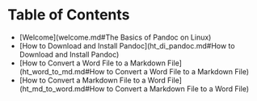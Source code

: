 # Table of Contents

- [Welcome](welcome.md#The Basics of Pandoc on Linux)
- [How to Download and Install Pandoc](ht_di_pandoc.md#How to Download and Install Pandoc)
- [How to Convert a Word File to a Markdown File](ht_word_to_md.md#How to Convert a Word File to a Markdown File)
- [How to Convert a Markdown File to a Word File](ht_md_to_word.md#How to Convert a Markdown File to a Word File)

